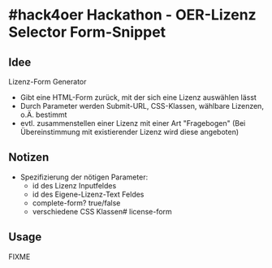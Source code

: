 # #hack4oer Hackathon - OER-Lizenz Selector Form-Snippet

## Idee

Lizenz-Form Generator

- Gibt eine HTML-Form zurück, mit der sich eine Lizenz auswählen lässt
- Durch Parameter werden Submit-URL, CSS-Klassen, wählbare Lizenzen, o.Ä. bestimmt
- evtl. zusammenstellen einer Lizenz mit einer Art "Fragebogen"
    (Bei Übereinstimmung mit existierender Lizenz wird diese angeboten)
  
## Notizen

- Spezifizierung der nötigen Parameter:
  - id des Lizenz Inputfeldes
  - id des Eigene-Lizenz-Text Feldes
  - complete-form? true/false
  - verschiedene CSS Klassen# license-form

## Usage

FIXME
